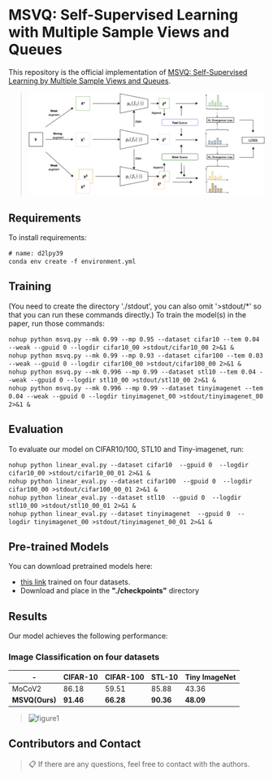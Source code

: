 # MSVQ: Self-Supervised Learning with Multiple Sample Views and Queues

This repository is the official implementation of [MSVQ: Self-Supervised Learning by Multiple Sample Views and Queues](https://arxiv.org/abs/2305.05370v1). 

> ![figure1](./figures/msvq.png "MSVQ_overview")
> 

## Requirements
To install requirements:

 ```setup
 # name: d2lpy39
 conda env create -f environment.yml
 ```

## Training
(You need to create the directory './stdout', you can also omit '>stdout/*' so that you can run these commands directly.)
To train the model(s) in the paper, run those commands:

```train
nohup python msvq.py --mk 0.99 --mp 0.95 --dataset cifar10 --tem 0.04 --weak --gpuid 0 --logdir cifar10_00 >stdout/cifar10_00 2>&1 &
nohup python msvq.py --mk 0.99 --mp 0.93 --dataset cifar100 --tem 0.03 --weak --gpuid 0 --logdir cifar100_00 >stdout/cifar100_00 2>&1 &
nohup python msvq.py --mk 0.996 --mp 0.99 --dataset stl10 --tem 0.04 --weak --gpuid 0 --logdir stl10_00 >stdout/stl10_00 2>&1 &
nohup python msvq.py --mk 0.996 --mp 0.99 --dataset tinyimagenet --tem 0.04 --weak --gpuid 0 --logdir tinyimagenet_00 >stdout/tinyimagenet_00 2>&1 &
```

## Evaluation

To evaluate our model on CIFAR10/100, STL10 and Tiny-imagenet, run:
```eval
nohup python linear_eval.py --dataset cifar10  --gpuid 0  --logdir cifar10_00 >stdout/cifar10_00_01 2>&1 &
nohup python linear_eval.py --dataset cifar100  --gpuid 0  --logdir cifar100_00 >stdout/cifar100_00_01 2>&1 &
nohup python linear_eval.py --dataset stl10  --gpuid 0  --logdir stl10_00 >stdout/stl10_00_01 2>&1 &
nohup python linear_eval.py --dataset tinyimagenet  --gpuid 0  --logdir tinyimagenet_00 >stdout/tinyimagenet_00_01 2>&1 &
```

## Pre-trained Models

You can download pretrained models here:

- [this link](https://drive.google.com/file/d/1uFH5BfbVoLbEpw4MZJqtNbKmpATjrtV4/view?usp=sharing) trained on four datasets.
- Download and place in the **"./checkpoints"** directory

## Results

Our model achieves the following performance:

### Image Classification on four datasets

| -              | CIFAR-10  | CIFAR-100 | STL-10    | Tiny ImageNet |
|----------------|-----------|-----------|-----------|---------------|
| MoCoV2         | 86.18     | 59.51     | 85.88     | 43.36         |
| **MSVQ(Ours)** | **91.46** | **66.28** | **90.36** | **48.09**     |
> ![figure1](./figures/to_git.png "tsne")

## Contributors and Contact
>📋  If there are any questions, feel free to contact with the authors.
